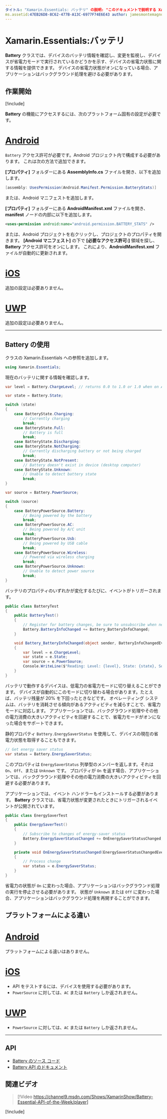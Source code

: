 ```yaml
---
タイトル: "Xamarin.Essentials: バッテリ" の説明: "このドキュメントで説明する Xamarin.Essentials の Battery クラスを使用すると、デバイスのバッテリに関する情報を確認し、変化を監視できます。"
ms.assetid:47EB26D8-8C62-477B-A13C-6977F74E6E43 author: jamesmontemagno ms.author: jamont ms.date:01/22/2019 ms.custom: video no-loc: [Xamarin.Forms, Xamarin.Essentials]
---
```


# <a name="xamarinessentials-battery"></a>Xamarin.Essentials:バッテリ

**Battery** クラスでは、デバイスのバッテリ情報を確認し、変更を監視し、デバイスが省電力モードで実行されているかどうかを示す、デバイスの省電力状態に関する情報を提供できます。 デバイスの省電力状態がオンになっている場合、アプリケーションはバックグラウンド処理を避ける必要があります。

## <a name="get-started"></a>作業開始

[!include[](~/essentials/includes/get-started.md)]

**Battery** の機能にアクセスするには、次のプラットフォーム固有の設定が必要です。

# <a name="android"></a>[Android](#tab/android)

`Battery` アクセス許可が必要です。Android プロジェクト内で構成する必要があります。 これは次の方法で追加できます。

**[プロパティ]** フォルダーにある **AssemblyInfo.cs** ファイルを開き、以下を追加します。

```csharp
[assembly: UsesPermission(Android.Manifest.Permission.BatteryStats)]
```

または、Android マニフェストを追加します。

**[プロパティ]** フォルダーにある **AndroidManifest.xml** ファイルを開き、**manifest** ノードの内部に以下を追加します。

```xml
<uses-permission android:name="android.permission.BATTERY_STATS" />
```

または、Android プロジェクトを右クリックし、プロジェクトのプロパティを開きます。 **[Android マニフェスト]** の下で **[必要なアクセス許可:]** 領域を探し、**Battery** アクセス許可をオンにします。 これにより、**AndroidManifest.xml** ファイルが自動的に更新されます。

# <a name="ios"></a>[iOS](#tab/ios)

追加の設定は必要ありません。

# <a name="uwp"></a>[UWP](#tab/uwp)

追加の設定は必要ありません。

-----

## <a name="using-battery"></a>Battery の使用

クラスの Xamarin.Essentials への参照を追加します。

```csharp
using Xamarin.Essentials;
```

現在のバッテリに関する情報を確認します。

```csharp
var level = Battery.ChargeLevel; // returns 0.0 to 1.0 or 1.0 when on AC or no battery.

var state = Battery.State;

switch (state)
{
    case BatteryState.Charging:
        // Currently charging
        break;
    case BatteryState.Full:
        // Battery is full
        break;
    case BatteryState.Discharging:
    case BatteryState.NotCharging:
        // Currently discharging battery or not being charged
        break;
    case BatteryState.NotPresent:
        // Battery doesn't exist in device (desktop computer)
    case BatteryState.Unknown:
        // Unable to detect battery state
        break;
}

var source = Battery.PowerSource;

switch (source)
{
    case BatteryPowerSource.Battery:
        // Being powered by the battery
        break;
    case BatteryPowerSource.AC:
        // Being powered by A/C unit
        break;
    case BatteryPowerSource.Usb:
        // Being powered by USB cable
        break;
    case BatteryPowerSource.Wireless:
        // Powered via wireless charging
        break;
    case BatteryPowerSource.Unknown:
        // Unable to detect power source
        break;
}
```

バッテリのプロパティのいずれかが変化するたびに、イベントがトリガーされます。

```csharp
public class BatteryTest
{
    public BatteryTest()
    {
        // Register for battery changes, be sure to unsubscribe when needed
        Battery.BatteryInfoChanged += Battery_BatteryInfoChanged;
    }

    void Battery_BatteryInfoChanged(object sender, BatteryInfoChangedEventArgs   e)
    {
        var level = e.ChargeLevel;
        var state = e.State;
        var source = e.PowerSource;
        Console.WriteLine($"Reading: Level: {level}, State: {state}, Source: {source}");
    }
}
```

バッテリで動作するデバイスは、低電力の省電力モードに切り替えることができます。 デバイスが自動的にこのモードに切り替わる場合があります。たとえば、バッテリ残量が 20% を下回ったときなどです。 オペレーティング システムは、バッテリを消耗させる傾向があるアクティビティを減らすことで、省電力モードに対応します。 アプリケーションでは、バックグラウンド処理やその他の電力消費の大きいアクティビティを回避することで、省電力モードがオンになった場合をサポートできます。

静的プロパティ `Battery.EnergySaverStatus` を使用して、デバイスの現在の省電力状態を取得することもできます。

```csharp
// Get energy saver status
var status = Battery.EnergySaverStatus;
```

このプロパティは `EnergySaverStatus` 列挙型のメンバーを返します。それは `On`、`Off`、または `Unknown` です。 プロパティが `On` を返す場合、アプリケーションでは、バックグラウンド処理やその他の電力消費の大きいアクティビティを回避する必要があります。

アプリケーションでは、イベント ハンドラーもインストールする必要があります。 **Battery** クラスでは、省電力状態が変更されたときにトリガーされるイベントが公開されています。

```csharp
public class EnergySaverTest
{
    public EnergySaverTest()
    {
        // Subscribe to changes of energy-saver status
        Battery.EnergySaverStatusChanged += OnEnergySaverStatusChanged;
    }

    private void OnEnergySaverStatusChanged(EnergySaverStatusChangedEventArgs e)
    {
        // Process change
        var status = e.EnergySaverStatus;
    }
}
```

省電力の状態が `On` に変わった場合、アプリケーションはバックグラウンド処理の実行を停止させる必要があります。 状態が `Unknown` または `Off` に変わった場合、アプリケーションはバックグラウンド処理を再開することができます。

## <a name="platform-differences"></a>プラットフォームによる違い

# <a name="android"></a>[Android](#tab/android)

プラットフォームによる違いはありません。

# <a name="ios"></a>[iOS](#tab/ios)

- API をテストするには、デバイスを使用する必要があります。
- `PowerSource` に対しては、`AC` または `Battery` しか返されません。

# <a name="uwp"></a>[UWP](#tab/uwp)

- `PowerSource` に対しては、`AC` または `Battery` しか返されません。

-----

## <a name="api"></a>API

- [Battery のソース コード](https://github.com/xamarin/Essentials/tree/master/Xamarin.Essentials/Battery)
- [Battery API のドキュメント](xref:Xamarin.Essentials.Battery)

## <a name="related-video"></a>関連ビデオ

> [!Video https://channel9.msdn.com/Shows/XamarinShow/Battery-Essential-API-of-the-Week/player]

[!include[](~/essentials/includes/xamarin-show-essentials.md)]
